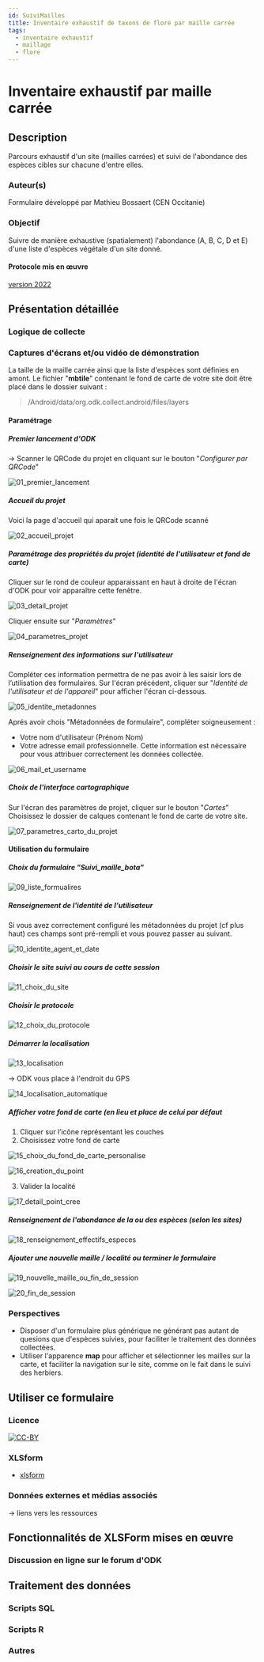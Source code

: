 ```yaml
---
id: SuiviMailles
title: Inventaire exhaustif de taxons de flore par maille carrée
tags:
  - inventaire exhaustif
  - maillage
  - flore
---
```

# Inventaire exhaustif par maille carrée

## Description
Parcours exhaustif d'un site (mailles carrées) et suivi de l'abondance des espèces cibles sur chacune d'entre elles.
### Auteur(s)
Formulaire développé par Mathieu Bossaert (CEN Occitanie)
### Objectif
Suivre de manière exhaustive (spatialement) l'abondance (A, B, C, D et E) d'une liste d'espèces végétale d'un site donné.
#### Protocole mis en œuvre
[version 2022](../fichiers/suivis_mailles_bota/Protocole_MAILLE_2022.pdf)
## Présentation détaillée
### Logique de collecte
### Captures d'écrans et/ou vidéo de démonstration

La taille de la maille carrée ainsi que la liste d'espèces sont définies en amont.
Le fichier "**mbtile**" contenant le fond de carte de votre site doit être placé dans le dossier suivant :
> /Android/data/org.odk.collect.android/files/layers
#### Paramétrage
##### Premier lancement d'ODK
-> Scanner le QRCode du projet en cliquant sur le bouton "_Configurer par QRCode_"

![01_premier_lancement](../fichiers/suivis_mailles_bota/ecrans/01_premier_lancement.png)

##### Accueil du projet
Voici la page d'accueil qui aparait une fois le QRCode scanné

![02_accueil_projet](../fichiers/suivis_mailles_bota/ecrans/02_accueil_projet.png)

##### Paramétrage des propriétés du projet (identité de l'utilisateur et fond de carte)
Cliquer sur le rond de couleur apparaissant en haut à droite de l'écran d'ODK pour voir apparaître cette fenêtre.

![03_detail_projet](../fichiers/suivis_mailles_bota/ecrans/03_detail_projet.png)

Cliquer ensuite sur "_Paramètres_"

![04_parametres_projet](../fichiers/suivis_mailles_bota/ecrans/04_parametres_projet.png)

##### Renseignement des informations sur l'utilisateur
Compléter ces information permettra de ne pas avoir à les saisir lors de l’utilisation des formulaires.
Sur l'écran précédent, cliquer sur "_Identité de l'utilisateur et de l'appareil_" pour afficher l'écran ci-dessous.

![05_identite_metadonnes](../fichiers/suivis_mailles_bota/ecrans/05_identite_metadonnes.png)

Aprés avoir chois "Métadonnées de formulaire", compléter soigneusement :
* Votre nom d'utilisateur (Prénom Nom)
* Votre adresse email professionnelle. Cette information est nécessaire pour vous attribuer correctement les données collectée.

![06_mail_et_username](../fichiers/suivis_mailles_bota/ecrans/06_mail_et_username.png)

##### Choix de l'interface cartographique
Sur l'écran des paramètres de projet, cliquer sur le bouton "_Cartes_"
Choisissez le dossier de calques contenant le fond de carte de votre site.

![07_parametres_carto_du_projet](../fichiers/suivis_mailles_bota/ecrans/07_parametres_carto_du_projet.png)

#### Utilisation du formulaire
##### Choix du formulaire "Suivi_maille_bota"

![09_liste_formualires](../fichiers/suivis_mailles_bota/ecrans/09_liste_formualires.png)

##### Renseignement de l'identité de l'utilisateur
Si vous avez correctement configuré les métadonnées du projet (cf plus haut) ces champs sont pré-rempli et vous pouvez passer au suivant.

![10_identite_agent_et_date](../fichiers/suivis_mailles_bota/ecrans/10_identite_agent_et_date.png)

##### Choisir le site suivi au cours de cette session

![11_choix_du_site](../fichiers/suivis_mailles_bota/ecrans/11_choix_du_site.png)

##### Choisir le protocole

![12_choix_du_protocole](../fichiers/suivis_mailles_bota/ecrans/12_choix_du_protocole.png)

##### Démarrer la localisation

![13_localisation](../fichiers/suivis_mailles_bota/ecrans/13_localisation.png)

-> ODK vous place à l'endroit du GPS

![14_localisation_automatique](../fichiers/suivis_mailles_bota/ecrans/14_localisation_automatique.png)


##### Afficher votre fond de carte (en lieu et place de celui par défaut
1. Cliquer sur l’icône représentant les couches
2. Choisissez votre fond de carte

![15_choix_du_fond_de_carte_personalise](../fichiers/suivis_mailles_bota/ecrans/15_choix_du_fond_de_carte_personalise.png)

![16_creation_du_point](../fichiers/suivis_mailles_bota/ecrans/16_creation_du_point.png)

3. Valider la localité

![17_detail_point_cree](../fichiers/suivis_mailles_bota/ecrans/17_detail_point_cree.png)


##### Renseignement de l'abondance de la ou des espèces (selon les sites)

![18_renseignement_effectifs_especes](../fichiers/suivis_mailles_bota/ecrans/18_renseignement_effectifs_especes.png)


##### Ajouter une nouvelle maille / localité ou terminer le formulaire

![19_nouvelle_maille_ou_fin_de_session](../fichiers/suivis_mailles_bota/ecrans/19_nouvelle_maille_ou_fin_de_session.png)

![20_fin_de_session](../fichiers/suivis_mailles_bota/ecrans/20_fin_de_session.png)

### Perspectives
* Disposer d'un formulaire plus générique ne générant pas autant de quesions que d'espèces suivies, pour faciliter le traitement des données collectées.
* Utiliser l'apparence **map** pour afficher et sélectionner les mailles sur la carte, et faciliter la navigation sur le site, comme on le fait dans le suivi des herbiers.

## Utiliser ce formulaire
### Licence
[![CC-BY](../fichiers/by.png)](https://creativecommons.org/licenses/by/2.0/fr/)
### XLSform
* [xlsform](../fichiers/suivis_mailles_bota/suivi_maille_bota.xlsx)
### Données externes et médias associés
-> liens vers les ressources

## Fonctionnalités de XLSForm mises en œuvre
### Discussion en ligne sur le forum d'ODK

## Traitement des données
### Scripts SQL
### Scripts R
### Autres
